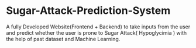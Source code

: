 # Sugar-Attack-Prediction-System
A fully Developed Website(Frontend + Backend) to take inputs from the user and predict whether the user is prone to Sugar Attack( Hypoglycimia ) with the help of past dataset and Machine Learning.
